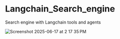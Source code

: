# Langchain_Search_engine
Search engine with Langchain tools and agents

![Screenshot 2025-06-17 at 2 17 35 PM](https://github.com/user-attachments/assets/1a6faa3e-74ca-4542-ab5f-d22186793e74)

